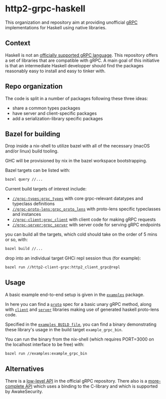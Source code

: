 # http2-grpc-haskell

This organization and repository aim at providing unofficial [gRPC](https://grpc.io/) implementations for Haskell using native libraries.

## Context

Haskell is not an [officially supported gRPC language](https://packages.grpc.io/).
This repository offers a set of libraries that are compatible with gRPC. A main
goal of this initiative is that an intermediate Haskell developper should find
the packages reasonably easy to install and easy to tinker with.

## Repo organization

The code is split in a number of packages following these three ideas:

- share a common types packages
- have server and client-specific packages
- add a serialization-library specific packages

## Bazel for building

Drop inside a nix-shell to utilize bazel with all of the necessary (macOS and/or linux) build tooling.

GHC will be provisioned by nix in the bazel workspace bootstrapping.

Bazel targets can be listed with:

```sh
bazel query //...
```

Current build targets of interest include:

- [`//grpc-types:grpc_types`](grpc-types/BUILD.bazel) with core grpc-relevant datatypes and typeclass definitions
- [`//grpc-proto-lens:grpc_proto_lens`](grpc-proto-lens/BUILD.bazel) with proto-lens specific typeclasses and instances
- [`//grpc-client:grpc_client`](grpc-client/BUILD.bazel) with client code for making gRPC requests
- [`//grpc-server:grpc_server`](grpc-server/BUILD.bazel) with server code for serving gRPC endpoints

you can build all the targets, which cold should take on the order of 5 mins or so, with:

```sh
bazel build //...
```

drop into an individual target GHCi repl session thus (for example):

```sh
bazel run //http2-client-grpc:http2_client_grpc@repl
```

## Usage

A basic example end-to-end setup is given in the [`examples`](examples/BUILD.bazel) package.

In here you can find a [`proto`](examples/proto/BUILD.bazel) spec for a basic unary gRPC method, along with [`client`](examples/client/BUILD.bazel) and [`server`](examples/server/BUILD.bazel) libraries making use of generated haskell proto-lens code.

Specified in the [`examples BUILD file`](examples/BUILD.bazel), you can find a binary demonstrating these library's usage in the build target `example_grpc_bin`.

You can run the binary from the nix-shell (which requires PORT=3000 on the localhost interface to be free) with:

```sh
bazel run //examples:example_grpc_bin
```

## Alternatives

There is a [low-level API](https://github.com/grpc/grpc-haskell) in the official gRPC repository.
There also is a [more-complete API](https://github.com/awakesecurity/gRPC-haskell) which uses a binding to the C-library and which is supported by AwakeSecurity.
